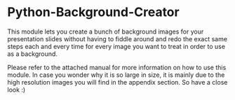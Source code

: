 # Python-Background-Creator
This module lets you create a bunch of background images for your presentation slides without having to fiddle around and redo the exact same steps each and every time for every image you want to treat in order to use as a background.

Please refer to the attached manual for more information on how to use this module. In case you wonder why it is so large in size, it is mainly due to the high resolution images you will find in the appendix section. So have a close look :)
